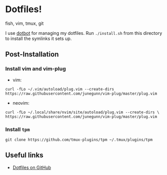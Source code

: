 # Dotfiles!

fish, vim, tmux, git

I use [dotbot](https://github.com/anishathalye/dotbot) for managing my
dotfiles. Run `./install.sh` from this directory to install the symlinks it
sets up.

## Post-Installation

### Install vim and vim-plug
* vim:

```console
curl -fLo ~/.vim/autoload/plug.vim --create-dirs https://raw.githubusercontent.com/junegunn/vim-plug/master/plug.vim
```

* neovim:

```console
curl -fLo ~/.local/share/nvim/site/autoload/plug.vim --create-dirs \ https://raw.githubusercontent.com/junegunn/vim-plug/master/plug.vim
```

### Install `tpm`

```console
git clone https://github.com/tmux-plugins/tpm ~/.tmux/plugins/tpm
```


## Useful links

* [Dotfiles on GitHub](https://dotfiles.github.io/)
